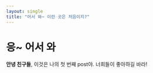 ```yaml
---
layout: single
title: "어서 와~ 이런 곳은 처음이지?"
---
```


# 응~ 어서 와

**안녕 친구들**, 이것은 나의 첫 번째 post야.
너희들이 좋아하길 바라!
